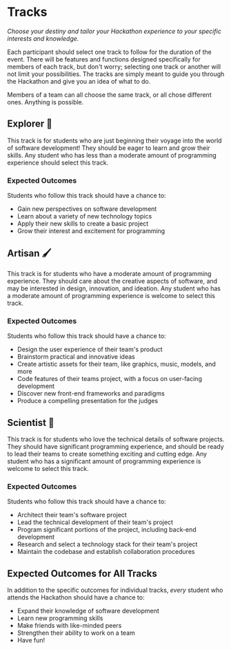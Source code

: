 # Tracks
_Choose your destiny and tailor your Hackathon experience to your specific interests and knowledge._

Each participant should select one track to follow for the duration of the event. There will be features and functions designed specifically for members of each track, but don't worry; selecting one track or another will not limit your possibilities. The tracks are simply meant to guide you through the Hackathon and give you an idea of what to do.

Members of a team can all choose the same track, or all chose different ones. Anything is possible.

## Explorer 🚀
This track is for students who are just beginning their voyage into the world of software development! They should be eager to learn and grow their skills. Any student who has less than a moderate amount of programming experience should select this track.

### Expected Outcomes
Students who follow this track should have a chance to:

- Gain new perspectives on software development
- Learn about a variety of new technology topics
- Apply their new skills to create a basic project
- Grow their interest and excitement for programming

## Artisan 🖌️
This track is for students who have a moderate amount of programming experience. They should care about the creative aspects of software, and may be interested in design, innovation, and ideation. Any student who has a moderate amount of programming experience is welcome to select this track.

### Expected Outcomes
Students who follow this track should have a chance to:

- Design the user experience of their team's product
- Brainstorm practical and innovative ideas
- Create artistic assets for their team, like graphics, music, models, and more
- Code features of their teams project, with a focus on user-facing development
- Discover new front-end frameworks and paradigms
- Produce a compelling presentation for the judges

## Scientist 🧪
This track is for students who love the technical details of software projects. They should have significant programming experience, and should be ready to lead their teams to create something exciting and cutting edge. Any student who has a significant amount of programming experience is welcome to select this track.

### Expected Outcomes
Students who follow this track should have a chance to:

- Architect their team's software project
- Lead the technical development of their team's project
- Program significant portions of the project, including back-end development
- Research and select a technology stack for their team's project
- Maintain the codebase and establish collaboration procedures

## Expected Outcomes for All Tracks
In addition to the specific outcomes for individual tracks, _every_ student who attends the Hackathon should have a chance to:

- Expand their knowledge of software development
- Learn new programming skills
- Make friends with like-minded peers
- Strengthen their ability to work on a team
- Have fun!

